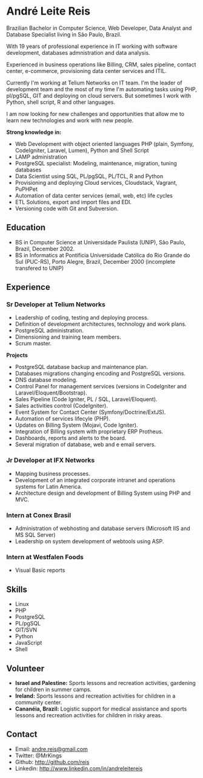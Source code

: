 André Leite Reis
================

Brazilian Bachelor in Computer Science, Web Developer, Data Analyst and Database Specialist living in São Paulo, Brazil.

With 19 years of professional experience in IT working with software development, databases admnistration and data analysis.

Experienced in business operations like Billing, CRM, sales pipeline, contact center, e-commerce, provisioning data center services and ITIL.

Currently I'm working at Telium Networks on IT team. I'm the leader of development team and the most of my time I'm automating tasks using PHP, pl/pgSQL, GIT and deploying on cloud servers. But sometimes I work with Python, shell script, R and other languages.

I am now looking for new challenges and opportunities that allow me to learn new technologies and work with new people.

**Strong knowledge in:**

  * Web Development with object oriented languages PHP (plain, Symfony, CodeIgniter, Laravel, Lumen), Python and Shell Script
  * LAMP administration
  * PostgreSQL specialist: Modeling, maintenance, migration, tuning databases
  * Data Scientist using SQL, PL/pgSQL, PL/TCL, R and Python
  * Provisioning and deploying Cloud services, Cloudstack, Vagrant, PuPHPet
  * Automation of data center services (email, web, etc) life cycles 
  * ETL Solutions, export and import files and EDI.
  * Versioning code with Git and Subversion.

## Education

  * BS in Computer Science at Universidade Paulista (UNIP), São Paulo, Brazil, December 2002.
  * BS in Informatics at Pontificia Universidade Católica do Rio Grande do Sul (PUC-RS), Porto Alegre, Brazil, December 2000 (incomplete transfered to UNIP)

## Experience

### Sr Developer at Telium Networks

  * Leadership of coding, testing and deploying process. 
  * Definition of development architectures, technology and work plans. 
  * PostgreSQL administration.
  * Dimensioning and training team members. 
  * Scrum master.

**Projects**

  * PostgreSQL database backup and maintenance plan. 
  * Databases migrations changing encoding and PostgreSQL versions. 
  * DNS database modeling.
  * Control Panel for management services (versions in CodeIgniter and Laravel/Eloquent/Bootstrap).
  * Sales Pipeline (Code Igniter, PL / SQL, Laravel/Eloquent).
  * Sales activities control (CodeIgniter).
  * Event System for Contact Center (Symfony/Doctrine/ExtJS).
  * Automation of services lifecyle (PHP).
  * Updates on Billing System (Mojavi, Code Igniter).
  * Integration of Billing system with proprietary ERP Protheus.
  * Dashboards, reports and alerts to the board.
  * Several migration of database, web and e email servers.

### Jr Developer at IFX Networks

  * Mapping business processes.
  * Development of an integrated corporate intranet and operations systems for Latin America.
  * Architecture design and development of Billing System using PHP and MVC.

### Intern at Conex Brasil

  * Administration of webhosting and database servers  (Microsoft IIS and MS SQL Server)
  * Leadership on system development of webtools using ASP.

### Intern at Westfalen Foods

  * Visual Basic reports


## Skills

  * Linux
  * PHP
  * PostgreSQL
  * PL/pgSQL
  * GIT/SVN
  * Python
  * JavaScript
  * Shell

## Volunteer

  * **Israel and Palestine:** Sports lessons and recreation activities, gardening for children in summer camps.
  * **Ireland:** Sports lessons and recreation activities for children in a community center.
  * **Cananéia, Brazil:** Logistic support for medical assistance and sports lessons and recreation activities for children in risky areas.

## Contact

 * Email: andre.reis@gmail.com
 * Twitter: @MrKings
 * Github: http://github.com/reis
 * Linkedin: http://www.linkedin.com/in/andreleitereis